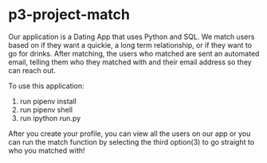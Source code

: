 # p3-project-match
Our application is a Dating App that uses Python and SQL. We match users based on if they want a quickie, a long term relationship, or if they want to go for drinks. After matching, the users who matched are sent an automated email, telling them who they matched with and their email address so they can reach out.

To use this application:
1) run pipenv install
2) run pipenv shell
3) run ipython run.py

After you create your profile, you can view all the users on our app or you can run the match function by selecting the third option(3) to go straight to who you matched with! 


